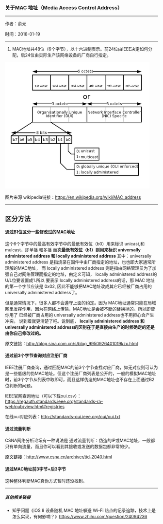 ### 关于MAC 地址（Media Access Control Address）

---
作者：俞元

时间：2018-01-19  

---                                                  

1. MAC地址共48位（6个字节），以十六进制表示。前24位由IEEE决定如何分配，后24位由实际生产该网络设备的厂商自行指定。


![mac](images/MACadress.png)

图片来源  wikipedia链接：https://en.wikipedia.org/wiki/MAC_address

---

## 区分方法

#### 通过B1位区分一些修改过的MAC地址

这个6个字节中的最高有效字节中的最低有效位（b0）用来标识 unicast,和mulcast，即单播 和多播  而**次最低有效位（b1）则用来标识 universally administered address 和  locally administered address**  其中：universally administered address 是指烧录在固件中由厂商指定的地址，也也即大家通常所理解的MAC地址，  而 locally administered address 则是指由网络管理员为了加强自己对网络管理而指定的地址，由定义可知， locally administered address的U/L位要设置成1.所以 要表示 locally administered address的话，那 MAC 地址的第一个字节应该是 0x02, 因此不能够把MAC地址改成其它已经被厂商占用的 universally administered address了。

但是通常情况下，很多人都不会遵守上面的约定。因为 MAC地址通常只能在局域网里发挥作用，因为在网络上传输，MAC地址是会被不断的替换掉的。所以即使你用了 已经被厂商占用的 universally administered address也不用担心会产生冲突。  说到着就更清楚了吧。说到底， **locally administered address 和 universally administered address的区别在于是直接由生产的时候确定的还是由你自己修改过的。**

原文链接：http://blog.sina.com.cn/s/blog_9950926401019kzx.html

#### 通过前3个字节查询对应注册厂商

IEEE注册厂商查询，通过匹配MAC的前3个字节查找对应厂商，如无对应则可认为是一些低级的伪MAC地址。但这个注册厂商列表是公开的，一般的模拟MAC地址时，前3个字节从列表中取即可，而且这样伪造的MAC地址也不存在上面通过B2位判断的问题。

IEEE官网查询地址（可以下载oui.csv）：https://regauth.standards.ieee.org/standards-ra-web/pub/view.html#registries

在线oui对应列表：http://standards-oui.ieee.org/oui/oui.txt

#### 通过流量判断
CSNA网络分析论坛有一种说法是 通过流量判断：伪造的IP或MAC地址，一般都只有单向流量，而且你可以看到其接收或发送的数据包都非常的少。

原文链接：http://www.csna.cn/archiver/tid-2040.html


#### 通过MAC地址前3字节+后3字节

这种整体判断MAC真伪方式暂时还没找到。

----

##### 其他相关链接

- 知乎问题《iOS 8 设备随机 MAC 地址躲避 Wi-Fi 热点的记录追踪，技术上是怎么实现，有何影响？》https://www.zhihu.com/question/24094236
